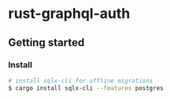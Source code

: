 # rust-graphql-auth

## Getting started

### Install

```bash
# install sqlx-cli for offline migrations
$ cargo install sqlx-cli --features postgres
```
